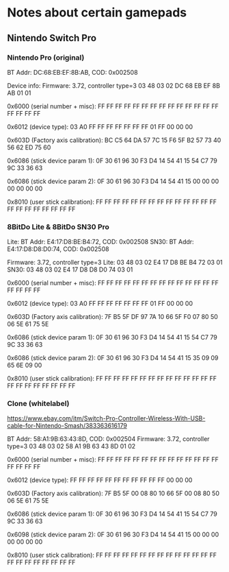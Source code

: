 # Notes about certain gamepads

## Nintendo Switch Pro

### Nintendo Pro (original)

BT Addr: DC:68:EB:EF:8B:AB, COD: 0x002508

Device info: Firmware: 3.72, controller type=3
03 48 03 02 DC 68 EB EF 8B AB 01 01

0x6000 (serial number + misc):
FF FF FF FF FF FF FF FF FF FF FF FF FF FF FF FF FF FF

0x6012 (device type):
03 A0 FF FF FF FF FF FF FF 01 FF 00 00 00

0x603D (Factory axis calibration):
BC C5 64 DA 57 7C 15 F6 5F B2 57 73 40 56 62 ED 75 60

0x6086 (stick device param 1):
0F 30 61 96 30 F3 D4 14 54 41 15 54 C7 79 9C 33 36 63

0x6086 (stick device param 2):
0F 30 61 96 30 F3 D4 14 54 41 15 00 00 00 00 00 00 00

0x8010 (user stick calibration):
FF FF FF FF FF FF FF FF FF FF FF FF FF FF FF FF FF FF FF FF FF FF

### 8BitDo Lite & 8BitDo SN30 Pro

Lite: BT Addr: E4:17:D8:BE:B4:72, COD: 0x002508
SN30: BT Addr: E4:17:D8:D8:D0:74, COD: 0x002508

Firmware: 3.72, controller type=3
Lite: 03 48 03 02 E4 17 D8 BE B4 72 03 01
SN30: 03 48 03 02 E4 17 D8 D8 D0 74 03 01

0x6000 (serial number + misc):
FF FF FF FF FF FF FF FF FF FF FF FF FF FF FF FF FF FF

0x6012 (device type):
03 A0 FF FF FF FF FF FF FF 01 FF 00 00 00

0x603D (Factory axis calibration):
7F B5 5F DF 97 7A 10 66 5F F0 07 80 50 06 5E 61 75 5E

0x6086 (stick device param 1):
0F 30 61 96 30 F3 D4 14 54 41 15 54 C7 79 9C 33 36 63

0x6086 (stick device param 2):
0F 30 61 96 30 F3 D4 14 54 41 15 35 09 09 65 6E 09 00

0x8010 (user stick calibration):
FF FF FF FF FF FF FF FF FF FF FF FF FF FF FF FF FF FF FF FF FF FF

### Clone (whitelabel)

https://www.ebay.com/itm/Switch-Pro-Controller-Wireless-With-USB-cable-for-Nintendo-Smash/383363616179

BT Addr: 58:A1:9B:63:43:8D, COD: 0x002504
Firmware: 3.72, controller type=3
03 48 03 02 58 A1 9B 63 43 8D 01 02

0x6000 (serial number + misc):
FF FF FF FF FF FF FF FF FF FF FF FF FF FF FF FF FF FF

0x6012 (device type):
FF FF FF FF FF FF FF FF FF FF FF 00 00 00

0x603D (Factory axis calibration):
7F B5 5F 00 08 80 10 66 5F 00 08 80 50 06 5E 61 75 5E

0x6086 (stick device param 1):
0F 30 61 96 30 F3 D4 14 54 41 15 54 C7 79 9C 33 36 63

0x6098 (stick device param 2):
0F 30 61 96 30 F3 D4 14 54 41 15 00 00 00 00 00 00 00

0x8010 (user stick calibration):
FF FF FF FF FF FF FF FF FF FF FF FF FF FF FF FF FF FF FF FF FF FF
